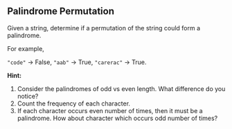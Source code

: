 ## Palindrome Permutation

Given a string, determine if a permutation of the string could form a palindrome.

For example,

`"code"` -> False, `"aab"` -> True, `"carerac"` -> True.

**Hint:**

1. Consider the palindromes of odd vs even length. What difference do you notice?
2. Count the frequency of each character.
3. If each character occurs even number of times, then it must be a palindrome. How about character which occurs odd number of times?